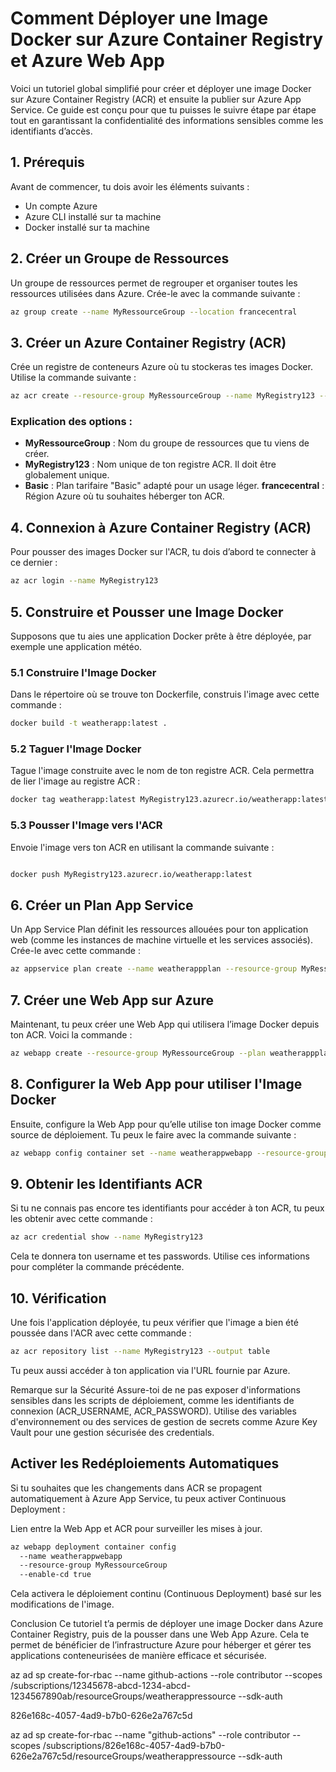 # Comment Déployer une Image Docker sur Azure Container Registry et Azure Web App

Voici un tutoriel global simplifié pour créer et déployer une image Docker sur Azure Container Registry (ACR) et ensuite la publier sur Azure App Service. Ce guide est conçu pour que tu puisses le suivre étape par étape tout en garantissant la confidentialité des informations sensibles comme les identifiants d’accès.

## 1. Prérequis
Avant de commencer, tu dois avoir les éléments suivants :

- Un compte Azure
- Azure CLI installé sur ta machine
- Docker installé sur ta machine
## 2. Créer un Groupe de Ressources
Un groupe de ressources permet de regrouper et organiser toutes les ressources utilisées dans Azure. Crée-le avec la commande suivante :

```bash
az group create --name MyRessourceGroup --location francecentral
```
## 3. Créer un Azure Container Registry (ACR)
Crée un registre de conteneurs Azure où tu stockeras tes images Docker. Utilise la commande suivante :

```bash
az acr create --resource-group MyRessourceGroup --name MyRegistry123 --sku Basic --location francecentral
```
### Explication des options :
- **MyRessourceGroup** : Nom du groupe de ressources que tu viens de créer.
- **MyRegistry123** : Nom unique de ton registre ACR. Il doit être globalement unique.
- **Basic** : Plan tarifaire "Basic" adapté pour un usage léger.
**francecentral** : Région Azure où tu souhaites héberger ton ACR.
## 4. Connexion à Azure Container Registry (ACR)
Pour pousser des images Docker sur l'ACR, tu dois d’abord te connecter à ce dernier :

```bash
az acr login --name MyRegistry123
```
## 5. Construire et Pousser une Image Docker
Supposons que tu aies une application Docker prête à être déployée, par exemple une application météo.

### 5.1 Construire l'Image Docker
Dans le répertoire où se trouve ton Dockerfile, construis l'image avec cette commande :

```bash
docker build -t weatherapp:latest .
```
### 5.2 Taguer l'Image Docker
Tague l'image construite avec le nom de ton registre ACR. Cela permettra de lier l'image au registre ACR :

```bash
docker tag weatherapp:latest MyRegistry123.azurecr.io/weatherapp:latest
```
### 5.3 Pousser l'Image vers l'ACR
Envoie l'image vers ton ACR en utilisant la commande suivante :

```bash

docker push MyRegistry123.azurecr.io/weatherapp:latest
```
## 6. Créer un Plan App Service
Un App Service Plan définit les ressources allouées pour ton application web (comme les instances de machine virtuelle et les services associés). Crée-le avec cette commande :

```bash
az appservice plan create --name weatherappplan --resource-group MyRessourceGroup --sku B1 --is-linux
```
## 7. Créer une Web App sur Azure
Maintenant, tu peux créer une Web App qui utilisera l’image Docker depuis ton ACR. Voici la commande :

```bash
az webapp create --resource-group MyRessourceGroup --plan weatherappplan --name weatherappwebapp --deployment-container-image-name MyRegistry123.azurecr.io/weatherapp:latest
```
## 8. Configurer la Web App pour utiliser l'Image Docker
Ensuite, configure la Web App pour qu’elle utilise ton image Docker comme source de déploiement. Tu peux le faire avec la commande suivante :

```bash
az webapp config container set --name weatherappwebapp --resource-group MyRessourceGroup --docker-custom-image-name MyRegistry123.azurecr.io/weatherapp:latest --docker-registry-server-url https://MyRegistry123.azurecr.io --docker-registry-server-user <ACR_USERNAME> --docker-registry-server-password <ACR_PASSWORD>
```
## 9. Obtenir les Identifiants ACR
Si tu ne connais pas encore tes identifiants pour accéder à ton ACR, tu peux les obtenir avec cette commande :

```bash
az acr credential show --name MyRegistry123
```
Cela te donnera ton username et tes passwords. Utilise ces informations pour compléter la commande précédente.

## 10. Vérification
Une fois l'application déployée, tu peux vérifier que l'image a bien été poussée dans l'ACR avec cette commande :

```bash
az acr repository list --name MyRegistry123 --output table
```
Tu peux aussi accéder à ton application via l'URL fournie par Azure.

Remarque sur la Sécurité
Assure-toi de ne pas exposer d'informations sensibles dans les scripts de déploiement, comme les identifiants de connexion (ACR_USERNAME, ACR_PASSWORD). Utilise des variables d'environnement ou des services de gestion de secrets comme Azure Key Vault pour une gestion sécurisée des credentials.

## Activer les Redéploiements Automatiques 

Si tu souhaites que les changements dans ACR se propagent automatiquement à Azure App Service, tu peux activer Continuous Deployment :

Lien entre la Web App et ACR pour surveiller les mises à jour.
```bash
az webapp deployment container config
  --name weatherappwebapp 
  --resource-group MyRessourceGroup 
  --enable-cd true
```
Cela activera le déploiement continu (Continuous Deployment) basé sur les modifications de l'image.


Conclusion
Ce tutoriel t’a permis de déployer une image Docker dans Azure Container Registry, puis de la pousser dans une Web App Azure. Cela te permet de bénéficier de l’infrastructure Azure pour héberger et gérer tes applications conteneurisées de manière efficace et sécurisée.


az ad sp create-for-rbac --name github-actions --role contributor --scopes /subscriptions/12345678-abcd-1234-abcd-1234567890ab/resourceGroups/weatherappressource --sdk-auth

826e168c-4057-4ad9-b7b0-626e2a767c5d


az ad sp create-for-rbac --name "github-actions" --role contributor --scopes /subscriptions/826e168c-4057-4ad9-b7b0-626e2a767c5d/resourceGroups/weatherappressource --sdk-auth
